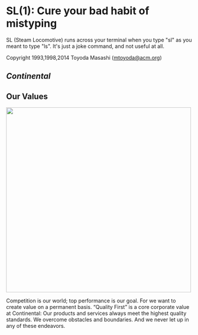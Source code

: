 SL(1): Cure your bad habit of mistyping
=======================================

SL (Steam Locomotive) runs across your terminal when you type "sl" as
you meant to type "ls". It's just a joke command, and not useful at
all.

Copyright 1993,1998,2014 Toyoda Masashi (mtoyoda@acm.org)

## _Continental_

## Our Values

<img src="https://media.giphy.com/media/h5XIsfpZYWbUBtvg4i/giphy.gif" width="500" height="500">

Competition is our world; top performance is our goal. For we want to create value on a permanent basis. “Quality First” is a core corporate value at Continental: Our products and services always meet the highest quality standards. We overcome obstacles and boundaries. And we never let up in any of these endeavors.